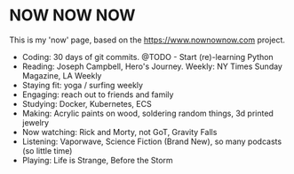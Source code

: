 # NOW NOW NOW
This is my 'now' page, based on the https://www.nownownow.com project.

- Coding: 30 days of git commits. @TODO - Start (re)-learning Python
- Reading: Joseph Campbell, Hero's Journey. Weekly: NY Times Sunday Magazine, LA Weekly
- Staying fit: yoga / surfing weekly
- Engaging: reach out to friends and family
- Studying: Docker, Kubernetes, ECS
- Making: Acrylic paints on wood, soldering random things, 3d printed jewelry
- Now watching: Rick and Morty, not GoT, Gravity Falls
- Listening: Vaporwave, Science Fiction (Brand New), so many podcasts (so little time)
- Playing: Life is Strange, Before the Storm
